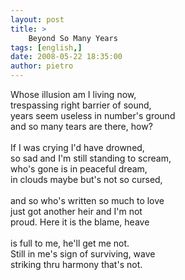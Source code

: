 ```yaml
---
layout: post
title: >
    Beyond So Many Years
tags: [english,]
date: 2008-05-22 18:35:00
author: pietro
---
```

Whose illusion am I living now,<br/>trespassing right barrier of sound,<br/>years seem useless in number's ground<br/>and so many tears are there, how?<br/><br/>If I was crying I'd have drowned,<br/>so sad and I'm still standing to scream,<br/>who's gone is in peaceful dream,<br/>in clouds maybe but's not so cursed,<br/><br/>and so who's written so much to love<br/>just got another heir and I'm not<br/>proud. Here it is the blame, heave<br/><br/>is full to me, he'll get me not.<br/>Still in me's sign of surviving, wave<br/>striking thru harmony that's not.
